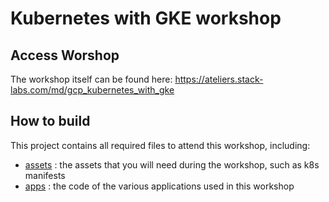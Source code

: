 # Kubernetes with GKE workshop

## Access Worshop

The workshop itself can be found here: https://ateliers.stack-labs.com/md/gcp_kubernetes_with_gke

## How to build

This project contains all required files to attend this workshop, including:

* [assets](assets) : the assets that you will need during the workshop, such as k8s manifests 
* [apps](apps) : the code of the various applications used in this workshop
